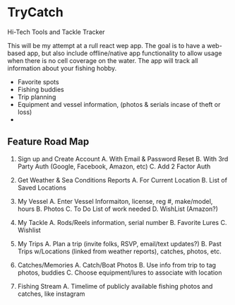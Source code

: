 # TryCatch
Hi-Tech Tools and Tackle Tracker

This will be my attempt at a rull react wep app. The goal is to have a web-based app, but also include offline/native app functionality to allow usage when there is no cell coverage on the water. The app will track all information about your fishing hobby. 
- Favorite spots
- Fishing buddies
- Trip planning 
- Equipment and vessel information, (photos & serials incase of theft or loss)
- 

Feature Road Map
---------
1. Sign up and Create Account
   A. With Email & Password Reset
   B. With 3rd Party Auth (Google, Facebook, Amazon, etc)
   C. Add 2 Factor Auth

2. Get Weather & Sea Conditions Reports
   A. For Current Location
   B. List of Saved Locations
   
3. My Vessel
   A. Enter Vessel Informaiton, license, reg #, make/model, hours
   B. Photos
   C. To Do List of work needed
   D. WishList (Amazon?)

4. My Tackle
   A. Rods/Reels information, serial number
   B. Favorite Lures
   C. Wishlist
   
5. My Trips
   A. Plan a trip (invite folks, RSVP, email/text updates?)
   B. Past Trips w/Locations (linked from weather reports), catches, photos, etc.

6. Catches/Memories
   A. Catch/Boat Photos
   B. Use info from trip to tag photos, buddies
   C. Choose equipment/lures to associate with location
   
7. Fishing Stream
   A. Timelime of publicly available fishing photos and catches, like instagram
